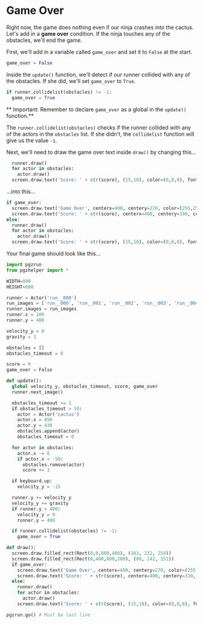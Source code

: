 Game Over
===
Right now, the game does nothing even if our ninja crashes into the cactus. Let's add in a **game over** condition. If the ninja touches any of the obstacles, we'll end the game.

First, we'll add in a variable called ```game_over``` and set it to ```False``` at the start.

```python
game_over = False
```

Inside the ```update()``` function, we'll detect if our runner collided with any of the obstacles. If she did, we'll set ```game_over``` to ```True```.

```python
if runner.collidelist(obstacles) != -1:
  game_over = True
```

** Important: Remember to declare ```game_over``` as a global in the ```update()``` function.**

The ```runner.collidelist(obstacles)``` checks if the runner collided with any of the actors in the ```obstacles``` list. If she didn't, the ```collidelist``` function will give us the value ```-1```.

Next, we'll need to draw the game over text inside ```draw()``` by changing this...

```python
  runner.draw()
  for actor in obstacles:
    actor.draw()
  screen.draw.text('Score: ' + str(score), (15,10), color=(0,0,0), fontsize=30)
```

...into this...

```python
if game_over:
  screen.draw.text('Game Over', centerx=400, centery=270, color=(255,255,255), fontsize=60)
  screen.draw.text('Score: ' + str(score), centerx=400, centery=330, color=(255,255,255), fontsize=60)
else:
  runner.draw()
  for actor in obstacles:
    actor.draw()
  screen.draw.text('Score: ' + str(score), (15,10), color=(0,0,0), fontsize=30)
```

Your final game should look like this...

```python
import pgzrun
from pgzhelper import *

WIDTH=800
HEIGHT=600

runner = Actor('run__000')
run_images = ['run__000', 'run__001', 'run__002', 'run__003', 'run__004', 'run__005', 'run__006', 'run__007', 'run__008', 'run__009']
runner.images = run_images
runner.x = 100
runner.y = 400

velocity_y = 0
gravity = 1

obstacles = []
obstacles_timeout = 0

score = 0
game_over = False

def update():
  global velocity_y, obstacles_timeout, score, game_over
  runner.next_image()

  obstacles_timeout += 1
  if obstacles_timeout > 50:
    actor = Actor('cactus')
    actor.x = 850
    actor.y = 430
    obstacles.append(actor)
    obstacles_timeout = 0

  for actor in obstacles:
    actor.x -= 8
    if actor.x < -50:
      obstacles.remove(actor)
      score += 1

  if keyboard.up:
    velocity_y = -15

  runner.y += velocity_y
  velocity_y += gravity
  if runner.y > 400:
    velocity_y = 0
    runner.y = 400

  if runner.collidelist(obstacles) != -1:
    game_over = True

def draw():
  screen.draw.filled_rect(Rect(0,0,800,400), (163, 232, 254))
  screen.draw.filled_rect(Rect(0,400,800,200), (88, 242, 152))
  if game_over:
    screen.draw.text('Game Over', centerx=400, centery=270, color=(255,255,255), fontsize=60)
    screen.draw.text('Score: ' + str(score), centerx=400, centery=330, color=(255,255,255), fontsize=60)
  else:
    runner.draw()
    for actor in obstacles:
      actor.draw()
    screen.draw.text('Score: ' + str(score), (15,10), color=(0,0,0), fontsize=30)

pgzrun.go() # Must be last line
```